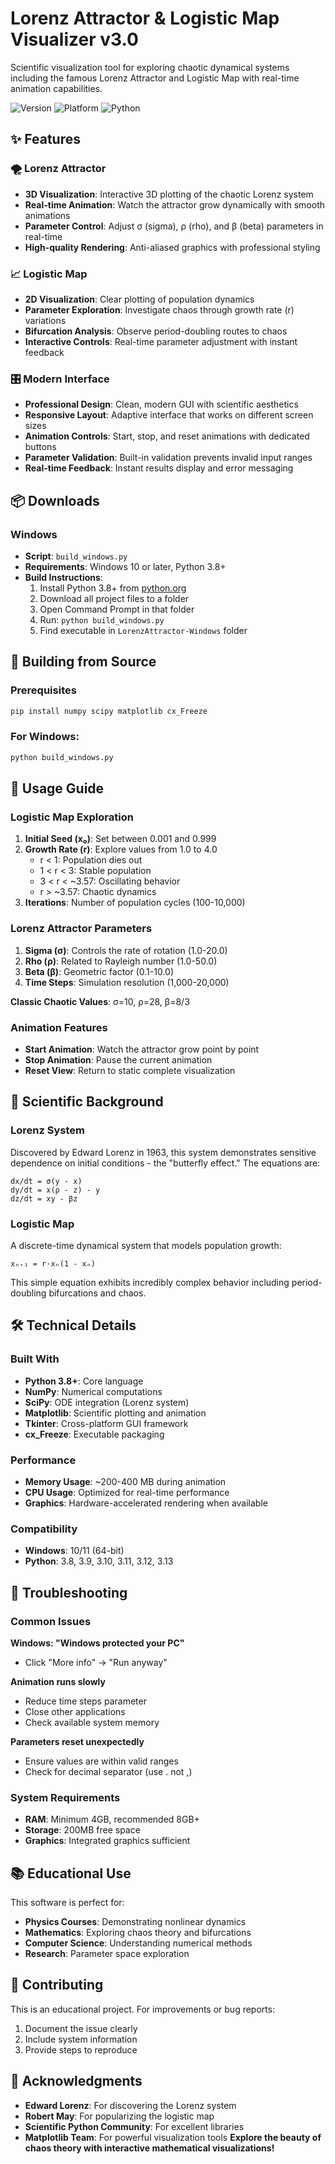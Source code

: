 # Lorenz Attractor & Logistic Map Visualizer v3.0

Scientific visualization tool for exploring chaotic dynamical systems including the famous Lorenz Attractor and Logistic Map with real-time animation capabilities.

![Version](https://img.shields.io/badge/version-3.0-blue)
![Platform](https://img.shields.io/badge/platform-Windows-green)
![Python](https://img.shields.io/badge/python-3.8%2B-yellow)

## ✨ Features

### 🌪️ **Lorenz Attractor**
- **3D Visualization**: Interactive 3D plotting of the chaotic Lorenz system
- **Real-time Animation**: Watch the attractor grow dynamically with smooth animations
- **Parameter Control**: Adjust σ (sigma), ρ (rho), and β (beta) parameters in real-time
- **High-quality Rendering**: Anti-aliased graphics with professional styling

### 📈 **Logistic Map**
- **2D Visualization**: Clear plotting of population dynamics
- **Parameter Exploration**: Investigate chaos through growth rate (r) variations
- **Bifurcation Analysis**: Observe period-doubling routes to chaos
- **Interactive Controls**: Real-time parameter adjustment with instant feedback

### 🎛️ **Modern Interface**
- **Professional Design**: Clean, modern GUI with scientific aesthetics
- **Responsive Layout**: Adaptive interface that works on different screen sizes
- **Animation Controls**: Start, stop, and reset animations with dedicated buttons
- **Parameter Validation**: Built-in validation prevents invalid input ranges
- **Real-time Feedback**: Instant results display and error messaging

## 📦 Downloads

### Windows
- **Script**: `build_windows.py`
- **Requirements**: Windows 10 or later, Python 3.8+
- **Build Instructions**:
  1. Install Python 3.8+ from [python.org](https://python.org)
  2. Download all project files to a folder
  3. Open Command Prompt in that folder
  4. Run: `python build_windows.py`
  5. Find executable in `LorenzAttractor-Windows` folder

## 🔧 Building from Source

### Prerequisites
```bash
pip install numpy scipy matplotlib cx_Freeze
```

### For Windows:
```bash
python build_windows.py
```

## 🎯 Usage Guide

### Logistic Map Exploration
1. **Initial Seed (x₀)**: Set between 0.001 and 0.999
2. **Growth Rate (r)**: Explore values from 1.0 to 4.0
   - r < 1: Population dies out
   - 1 < r < 3: Stable population
   - 3 < r < ~3.57: Oscillating behavior
   - r > ~3.57: Chaotic dynamics
3. **Iterations**: Number of population cycles (100-10,000)

### Lorenz Attractor Parameters
1. **Sigma (σ)**: Controls the rate of rotation (1.0-20.0)
2. **Rho (ρ)**: Related to Rayleigh number (1.0-50.0)
3. **Beta (β)**: Geometric factor (0.1-10.0)
4. **Time Steps**: Simulation resolution (1,000-20,000)

**Classic Chaotic Values**: σ=10, ρ=28, β=8/3

### Animation Features
- **Start Animation**: Watch the attractor grow point by point
- **Stop Animation**: Pause the current animation
- **Reset View**: Return to static complete visualization

## 🔬 Scientific Background

### Lorenz System
Discovered by Edward Lorenz in 1963, this system demonstrates sensitive dependence on initial conditions - the "butterfly effect." The equations are:

```
dx/dt = σ(y - x)
dy/dt = x(ρ - z) - y  
dz/dt = xy - βz
```

### Logistic Map
A discrete-time dynamical system that models population growth:

```
xₙ₊₁ = r·xₙ(1 - xₙ)
```

This simple equation exhibits incredibly complex behavior including period-doubling bifurcations and chaos.

## 🛠️ Technical Details

### Built With
- **Python 3.8+**: Core language
- **NumPy**: Numerical computations
- **SciPy**: ODE integration (Lorenz system)
- **Matplotlib**: Scientific plotting and animation
- **Tkinter**: Cross-platform GUI framework
- **cx_Freeze**: Executable packaging

### Performance
- **Memory Usage**: ~200-400 MB during animation
- **CPU Usage**: Optimized for real-time performance
- **Graphics**: Hardware-accelerated rendering when available

### Compatibility
- **Windows**: 10/11 (64-bit)
- **Python**: 3.8, 3.9, 3.10, 3.11, 3.12, 3.13

## 🐛 Troubleshooting

### Common Issues

**Windows: "Windows protected your PC"**
- Click "More info" → "Run anyway"

**Animation runs slowly**
- Reduce time steps parameter
- Close other applications
- Check available system memory

**Parameters reset unexpectedly**
- Ensure values are within valid ranges
- Check for decimal separator (use . not ,)

### System Requirements
- **RAM**: Minimum 4GB, recommended 8GB+
- **Storage**: 200MB free space
- **Graphics**: Integrated graphics sufficient

## 📚 Educational Use

This software is perfect for:
- **Physics Courses**: Demonstrating nonlinear dynamics
- **Mathematics**: Exploring chaos theory and bifurcations
- **Computer Science**: Understanding numerical methods
- **Research**: Parameter space exploration

## 🤝 Contributing

This is an educational project. For improvements or bug reports:
1. Document the issue clearly
2. Include system information
3. Provide steps to reproduce


## 🙏 Acknowledgments

- **Edward Lorenz**: For discovering the Lorenz system
- **Robert May**: For popularizing the logistic map
- **Scientific Python Community**: For excellent libraries
- **Matplotlib Team**: For powerful visualization tools
**Explore the beauty of chaos theory with interactive mathematical visualizations!**

